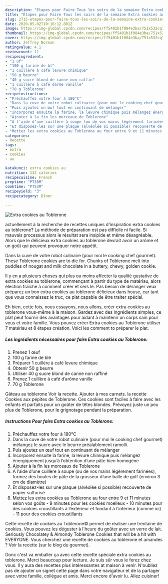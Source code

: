 ```yaml
---
description: "Étapes pour Faire Tous les soirs de la semaine Extra cookies au Toblerone"
title: "Étapes pour Faire Tous les soirs de la semaine Extra cookies au Toblerone"
slug: 2715-etapes-pour-faire-tous-les-soirs-de-la-semaine-extra-cookies-au-toblerone
date: 2020-05-02T10:16:12.801Z
image: https://img-global.cpcdn.com/recipes/ff5401b1f084e3ba/751x532cq70/extra-cookies-au-toblerone-photo-principale-de-la-recette.jpg
thumbnail: https://img-global.cpcdn.com/recipes/ff5401b1f084e3ba/751x532cq70/extra-cookies-au-toblerone-photo-principale-de-la-recette.jpg
cover: https://img-global.cpcdn.com/recipes/ff5401b1f084e3ba/751x532cq70/extra-cookies-au-toblerone-photo-principale-de-la-recette.jpg
author: Jeffrey Norman
ratingvalue: 4.1
reviewcount: 11
recipeingredient:
- "1 uf"
- "100 g farine de bl"
- "1 cuillère à café levure chimique"
- "50 g beurre"
- "40 g sucre blond de canne non raffin"
- "1 cuillère à café darme vanille"
- "70 g Toblerone"
recipeinstructions:
- "Préchauffez votre four à 180°C"
- "Dans la cuve de votre robot culinaire (pour moi le cooking chef gourmet) mélangez le sucre avec le beurre préalablement ramolli."
- "Puis ajoutez un œuf tout en continuant de mélanger"
- "Incorporez ensuite la farine, la levure chimique puis mélangez énergiquement jusqu’à l’obtention d’une pâte bien homogène"
- "Ajouter à la fin les morceaux de Toblerone"
- "A l’aide d’une cuillère à soupe (ou de vos mains légèrement farinées), formez des boules de pâte de la grosseur d’une balle de golf (environ 3 cm de diamètre)"
- "Et disposez-les sur une plaque (alvéolée si possible) recouverte de papier sulfurisé"
- "Mettez les extra cookies au Toblerone au four entre 9 et 11 minutes selon vos goûts 9 minutes pour les cookies moelleux 10 minutes pour des cookies croustillants à l’extérieur et fondant à l’intérieur (comme ici) 11 pour des cookies croustillants"
categories:
- Recette
tags:
- extra
- cookies
- au

katakunci: extra cookies au 
nutrition: 132 calories
recipecuisine: French
preptime: "PT38M"
cooktime: "PT53M"
recipeyield: "3"
recipecategory: Dîner

---
```



![Extra cookies au Toblerone](https://img-global.cpcdn.com/recipes/ff5401b1f084e3ba/751x532cq70/extra-cookies-au-toblerone-photo-principale-de-la-recette.jpg)

actuellement à la recherche de recettes uniques d'inspiration extra cookies au toblerone? La méthode de préparation est pas difficile ni facile. Si mauvais processus alors le résultat sera insipide et même désagréable. Alors que le délicieux extra cookies au toblerone devrait avoir un arôme et un goût qui peuvent provoquer notre appétit.

Dans la cuve de votre robot culinaire (pour moi le cooking chef gourmet). These Toblerone cookies are to die for. Chunks of Toblerone melt into puddles of nougat and milk chocolate in a buttery, chewy, golden cookie.

Il y en a plusieurs choses qui plus ou moins affecter la qualité gustative de extra cookies au toblerone, commençant à partir du type de matériau, alors élection fraîche à comment créer et sers le. Pas besoin de déranger veux préparez un bon extra cookies au toblerone délicieux dans house, car tant que vous connaissez le truc, ce plat capable de être traiter spécial.


Eh bien, cette fois, nous essayons, nous allons, créer extra cookies au toblerone vous-même à la maison. Gardez avec des ingrédients simples, ce plat peut fournir des avantages pour aidant à maintenir un corps sain pour vous et votre famille. Vous pouvez créer Extra cookies au Toblerone utiliser 7 matériau et 8 étapes création. Voici les comment to préparer le plat.

<!--inarticleads1-->

##### Les ingrédients nécessaires pour faire Extra cookies au Toblerone:

1. Prenez 1 œuf
1.  100 g farine de blé
1. Préparer 1 cuillère à café levure chimique
1. Obtenir 50 g beurre
1. Utiliser 40 g sucre blond de canne non raffiné
1. Prenez 1 cuillère à café d’arôme vanille
1.  70 g Toblerone


Gâteau au toblerone Voir la recette. Ajouter à mes carnets. la recette Cookies aux pépites de Toblerone. Ces cookies sont faciles à faire avec les enfants et parfaits pour un goûter de têtes blondes. Prévoyez juste un peu plus de Toblerone, pour le grignotage pendant la préparation. 

<!--inarticleads2-->

##### Instructions Pour faire Extra cookies au Toblerone:

1. Préchauffez votre four à 180°C
1. Dans la cuve de votre robot culinaire (pour moi le cooking chef gourmet) mélangez le sucre avec le beurre préalablement ramolli.
1. Puis ajoutez un œuf tout en continuant de mélanger
1. Incorporez ensuite la farine, la levure chimique puis mélangez énergiquement jusqu’à l’obtention d’une pâte bien homogène
1. Ajouter à la fin les morceaux de Toblerone
1. A l’aide d’une cuillère à soupe (ou de vos mains légèrement farinées), formez des boules de pâte de la grosseur d’une balle de golf (environ 3 cm de diamètre)
1. Et disposez-les sur une plaque (alvéolée si possible) recouverte de papier sulfurisé
1. Mettez les extra cookies au Toblerone au four entre 9 et 11 minutes selon vos goûts - 9 minutes pour les cookies moelleux - 10 minutes pour des cookies croustillants à l’extérieur et fondant à l’intérieur (comme ici) - 11 pour des cookies croustillants


Cette recette de cookies au Toblerone© permet de réaliser une trentaine de cookies. Vous pouvez les déguster à l&#39;heure du goûter avec un verre de lait. Seriously Chocolatey &amp; Almondy Toblerone Cookies that will be a hit with EVERYONE. Vous cherchez une recette de cookies au toblerone et amandes ? Voir la recette (sur le blog du gourmet). 


Donc c'est va emballer ça avec cette recette spéciale extra cookies au toblerone. Merci beaucoup pour lecture. Je suis sûr vous le ferez chez vous. Il y aura des recettes plus  intéressantes at maison à venir. N'oubliez pas de ajouter un signet cette page dans votre navigateur et de la partager avec votre famille, collègue et amis. Merci encore d'avoir lu. Allez cuisiner!
